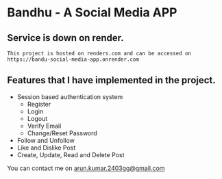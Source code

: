 # Bandhu - A Social Media APP

## Service is down on render.

```
This project is hosted on renders.com and can be accessed on https://bandu-social-media-app.onrender.com
```

## Features that I have implemented in the project.

- Session based authentication system
    + Register
    + Login
    + Logout
    + Verify Email
    + Change/Reset Password
- Follow and Unfollow
- Like and Dislike Post
- Create, Update, Read and Delete Post

You can contact me on arun.kumar.2403gg@gmail.com
